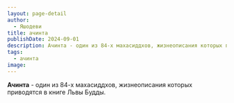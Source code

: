 ```yaml
---
layout: page-detail
author:
  - Яшодеви
title: ачинта
publishDate: 2024-09-01
description: Ачинта - один из 84-х махасиддхов, жизнеописания которых приводятся в книге Львы Будды.
tags:
  - ачинта
image:
---
```

**Ачинта** - один из 84-х махасиддхов, жизнеописания которых приводятся в книге Львы Будды.


